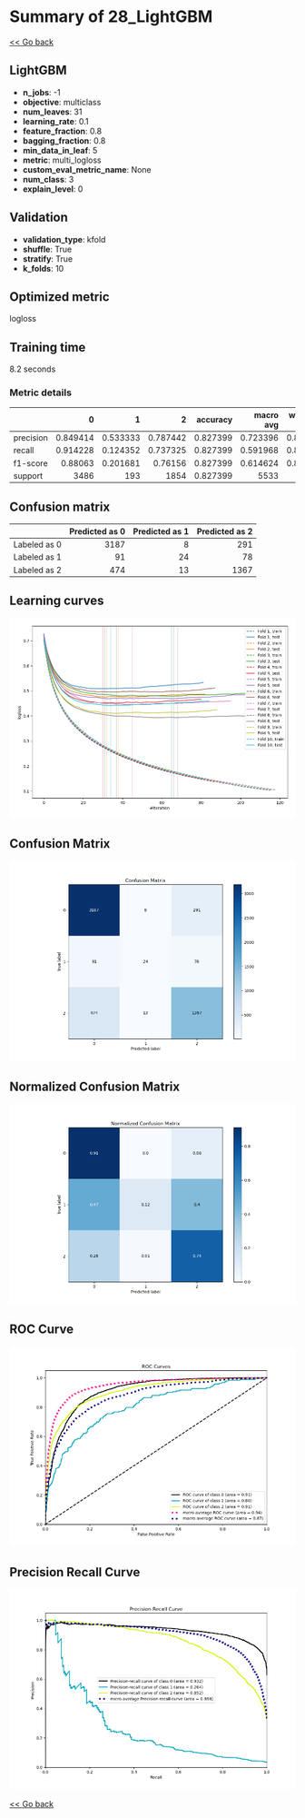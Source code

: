 # Summary of 28_LightGBM

[<< Go back](../README.md)


## LightGBM
- **n_jobs**: -1
- **objective**: multiclass
- **num_leaves**: 31
- **learning_rate**: 0.1
- **feature_fraction**: 0.8
- **bagging_fraction**: 0.8
- **min_data_in_leaf**: 5
- **metric**: multi_logloss
- **custom_eval_metric_name**: None
- **num_class**: 3
- **explain_level**: 0

## Validation
 - **validation_type**: kfold
 - **shuffle**: True
 - **stratify**: True
 - **k_folds**: 10

## Optimized metric
logloss

## Training time

8.2 seconds

### Metric details
|           |           0 |          1 |           2 |   accuracy |   macro avg |   weighted avg |   logloss |
|:----------|------------:|-----------:|------------:|-----------:|------------:|---------------:|----------:|
| precision |    0.849414 |   0.533333 |    0.787442 |   0.827399 |    0.723396 |       0.817623 |  0.456705 |
| recall    |    0.914228 |   0.124352 |    0.737325 |   0.827399 |    0.591968 |       0.827399 |  0.456705 |
| f1-score  |    0.88063  |   0.201681 |    0.76156  |   0.827399 |    0.614624 |       0.817049 |  0.456705 |
| support   | 3486        | 193        | 1854        |   0.827399 | 5533        |    5533        |  0.456705 |


## Confusion matrix
|              |   Predicted as 0 |   Predicted as 1 |   Predicted as 2 |
|:-------------|-----------------:|-----------------:|-----------------:|
| Labeled as 0 |             3187 |                8 |              291 |
| Labeled as 1 |               91 |               24 |               78 |
| Labeled as 2 |              474 |               13 |             1367 |

## Learning curves
![Learning curves](learning_curves.png)
## Confusion Matrix

![Confusion Matrix](confusion_matrix.png)


## Normalized Confusion Matrix

![Normalized Confusion Matrix](confusion_matrix_normalized.png)


## ROC Curve

![ROC Curve](roc_curve.png)


## Precision Recall Curve

![Precision Recall Curve](precision_recall_curve.png)



[<< Go back](../README.md)
